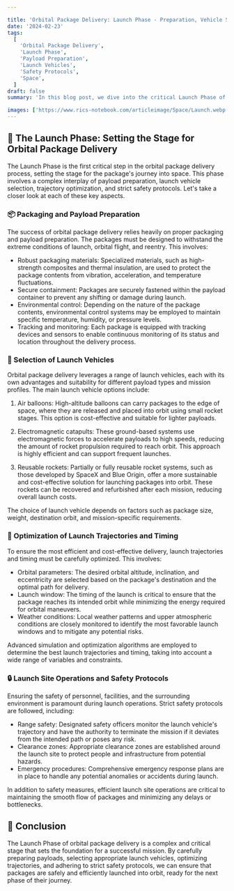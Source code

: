 ```yaml
---

title: 'Orbital Package Delivery: Launch Phase - Preparation, Vehicle Selection, and Operations'
date: '2024-02-23'
tags:
  [
    'Orbital Package Delivery',
    'Launch Phase',
    'Payload Preparation',
    'Launch Vehicles',
    'Safety Protocols',
    'Space',
  ]
draft: false
summary: 'In this blog post, we dive into the critical Launch Phase of orbital package delivery. Learn about the key aspects of payload preparation, launch vehicle selection, trajectory optimization, and the safety protocols that ensure a successful launch.'

images: ['https://www.rics-notebook.com/articleimage/Space/Launch.webp']
---
```


## 🚀 The Launch Phase: Setting the Stage for Orbital Package Delivery

The Launch Phase is the first critical step in the orbital package delivery process, setting the stage for the package's journey into space. This phase involves a complex interplay of payload preparation, launch vehicle selection, trajectory optimization, and strict safety protocols. Let's take a closer look at each of these key aspects.

### 📦 Packaging and Payload Preparation

The success of orbital package delivery relies heavily on proper packaging and payload preparation. The packages must be designed to withstand the extreme conditions of launch, orbital flight, and reentry. This involves:

- Robust packaging materials: Specialized materials, such as high-strength composites and thermal insulation, are used to protect the package contents from vibration, acceleration, and temperature fluctuations.
- Secure containment: Packages are securely fastened within the payload container to prevent any shifting or damage during launch.
- Environmental control: Depending on the nature of the package contents, environmental control systems may be employed to maintain specific temperature, humidity, or pressure levels.
- Tracking and monitoring: Each package is equipped with tracking devices and sensors to enable continuous monitoring of its status and location throughout the delivery process.

### 🎈 Selection of Launch Vehicles

Orbital package delivery leverages a range of launch vehicles, each with its own advantages and suitability for different payload types and mission profiles. The main launch vehicle options include:

1. Air balloons: High-altitude balloons can carry packages to the edge of space, where they are released and placed into orbit using small rocket stages. This option is cost-effective and suitable for lighter payloads.

2. Electromagnetic catapults: These ground-based systems use electromagnetic forces to accelerate payloads to high speeds, reducing the amount of rocket propulsion required to reach orbit. This approach is highly efficient and can support frequent launches.

3. Reusable rockets: Partially or fully reusable rocket systems, such as those developed by SpaceX and Blue Origin, offer a more sustainable and cost-effective solution for launching packages into orbit. These rockets can be recovered and refurbished after each mission, reducing overall launch costs.

The choice of launch vehicle depends on factors such as package size, weight, destination orbit, and mission-specific requirements.

### 🌠 Optimization of Launch Trajectories and Timing

To ensure the most efficient and cost-effective delivery, launch trajectories and timing must be carefully optimized. This involves:

- Orbital parameters: The desired orbital altitude, inclination, and eccentricity are selected based on the package's destination and the optimal path for delivery.
- Launch window: The timing of the launch is critical to ensure that the package reaches its intended orbit while minimizing the energy required for orbital maneuvers.
- Weather conditions: Local weather patterns and upper atmospheric conditions are closely monitored to identify the most favorable launch windows and to mitigate any potential risks.

Advanced simulation and optimization algorithms are employed to determine the best launch trajectories and timing, taking into account a wide range of variables and constraints.

### 🔒 Launch Site Operations and Safety Protocols

Ensuring the safety of personnel, facilities, and the surrounding environment is paramount during launch operations. Strict safety protocols are followed, including:

- Range safety: Designated safety officers monitor the launch vehicle's trajectory and have the authority to terminate the mission if it deviates from the intended path or poses any risk.
- Clearance zones: Appropriate clearance zones are established around the launch site to protect people and infrastructure from potential hazards.
- Emergency procedures: Comprehensive emergency response plans are in place to handle any potential anomalies or accidents during launch.

In addition to safety measures, efficient launch site operations are critical to maintaining the smooth flow of packages and minimizing any delays or bottlenecks.

## 🎯 Conclusion

The Launch Phase of orbital package delivery is a complex and critical stage that sets the foundation for a successful mission. By carefully preparing payloads, selecting appropriate launch vehicles, optimizing trajectories, and adhering to strict safety protocols, we can ensure that packages are safely and efficiently launched into orbit, ready for the next phase of their journey.
